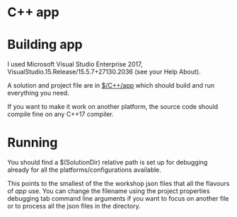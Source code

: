 # C++ app

# Building app

I used Microsoft Visual Studio Enterprise 2017, VisualStudio.15.Release/15.5.7+27130.2036 (see your Help About).

A solution and project file are in [$/C++/app](c%2B%2B/app) which should build and run everything you need.

If you want to make it work on another platform, the source code should compile fine on any C++17 compiler.

# Running

You should find a $(SolutionDir) relative path is set up for debugging already for all the platforms/configurations available.

This points to the smallest of the the workshop json files that all the flavours of *app* use. You can change the filename using the project properties debugging tab command line arguments if you want to focus on another file or to process all the json files in the directory.